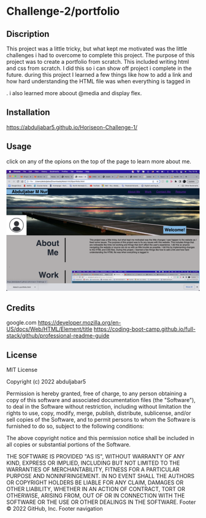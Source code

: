 # Challenge-2/portfolio

## Discription
This project was a little tricky, but what kept me motivated was the little challenges i had to overcome to complete this project. The purpose of this project was to create a portfolio from scratch. This included writing html and css from scratch. I did this so i can show off project i complete in the future. during this project I learned a few things like how to add a link and how hard understanding the HTML file was when everything is tagged in<div>. i also learned more aboout @media and display flex.

## Installation

https://abduljabar5.github.io/Horiseon-Challenge-1/

## Usage

click on any of the opions on the top of the page to learn more about me.

![Alt text](images/portfolio.png)

## Credits
google.com
https://developer.mozilla.org/en-US/docs/Web/HTML/Element/title
https://coding-boot-camp.github.io/full-stack/github/professional-readme-guide


## License

MIT License

Copyright (c) 2022 abduljabar5

Permission is hereby granted, free of charge, to any person obtaining a copy
of this software and associated documentation files (the "Software"), to deal
in the Software without restriction, including without limitation the rights
to use, copy, modify, merge, publish, distribute, sublicense, and/or sell
copies of the Software, and to permit persons to whom the Software is
furnished to do so, subject to the following conditions:

The above copyright notice and this permission notice shall be included in all
copies or substantial portions of the Software.

THE SOFTWARE IS PROVIDED "AS IS", WITHOUT WARRANTY OF ANY KIND, EXPRESS OR
IMPLIED, INCLUDING BUT NOT LIMITED TO THE WARRANTIES OF MERCHANTABILITY,
FITNESS FOR A PARTICULAR PURPOSE AND NONINFRINGEMENT. IN NO EVENT SHALL THE
AUTHORS OR COPYRIGHT HOLDERS BE LIABLE FOR ANY CLAIM, DAMAGES OR OTHER
LIABILITY, WHETHER IN AN ACTION OF CONTRACT, TORT OR OTHERWISE, ARISING FROM,
OUT OF OR IN CONNECTION WITH THE SOFTWARE OR THE USE OR OTHER DEALINGS IN THE
SOFTWARE.
Footer
© 2022 GitHub, Inc.
Footer navigation


